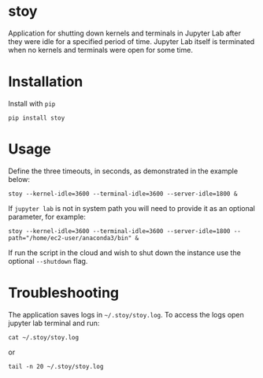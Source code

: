 # stoy
Application for shutting down kernels and terminals in Jupyter Lab after they were idle for a specified period of time.
Jupyter Lab itself is terminated when no kernels and terminals were open for some time.

# Installation
Install with `pip`
```commandline
pip install stoy
```

# Usage
Define the three timeouts, in seconds, as demonstrated in the example below:
```commandline
stoy --kernel-idle=3600 --terminal-idle=3600 --server-idle=1800 &
```
If `jupyter lab` is not in system path you will need to provide it as an optional parameter, for example:
```commandline
stoy --kernel-idle=3600 --terminal-idle=3600 --server-idle=1800 --path="/home/ec2-user/anaconda3/bin" &
```
If run the script in the cloud and wish to shut down the instance use the optional `--shutdown` flag.


# Troubleshooting
The application saves logs in `~/.stoy/stoy.log`. To access the logs open jupyter lab terminal and run:
```commandline
cat ~/.stoy/stoy.log
```
or 
```commandline
tail -n 20 ~/.stoy/stoy.log
```


